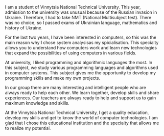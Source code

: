 
I am a student of Vinnytsia National Technical University.  This year, admission to the university was unusual because of the Russian invasion   in Ukraine. Therefore, I had to take NMT (National Multisubject test). There was no choice, so I passed exams of Ukrainian language, mathematics and history of Ukraine.

 For the last two years, I have been interested in computers, so this was the main reason why I chose system analysisas my spicialisation. This specialty allows you to understand how computers work and learn new technologies that expand the possibilities of using computers in various fields.

 At university, I liked programming and algorithmic languages ​​the most.  In this subject, we study various programming languages ​​and algorithms used in computer systems.  This subject gives me the opportunity to develop my programming skills and make my own projects.

 In our group there are many interesting and intelligent people who are always ready to help each other.  We learn together, develop skills and share experiences.  Our teachers are always ready to help and support us to gain maximum knowledge and skills.

 At the Vinnytsia National Technical University, I get a quality education, develop my skills and get to know the world of computer technologies.  I am glad that I chose this educational institution and the specialty that allows me to realize my potential.